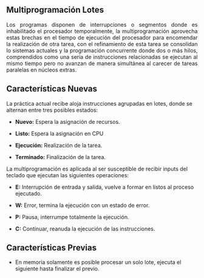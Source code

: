 ## **Multiprogramación Lotes**

<p align="justify">
Los programas disponen de interrupciones o segmentos donde es inhabilitado el procesador temporalmente, la multiprogramación aprovecha estas brechas en el tiempo de ejecución del procesador para encomendar la realización de otra tarea, con el refinamiento de esta tarea se consolidan lo sistemas actuales y la programación concurrente donde dos o más hilos, comprendidos como una seria de instrucciones relacionadas se ejecutan al mismo tiempo pero no avanzan de manera simultánea al carecer de tareas paralelas en núcleos extras.
</p>

## **Características Nuevas**

La práctica actual recibe aloja instrucciones agrupadas en lotes, donde se alternan entre tres posibles estados:

- **Nuevo:** Espera la asignación de recursos.

- **Listo:** Espera la asignación en CPU

- **Ejecución:** Realización de la tarea.

- **Terminado:** Finalización de la tarea.

La multiprogramación es aplicada al ser susceptible de recibir inputs del teclado que ejecutan las siguientes operaciones:

- **E:** Interrupción de entrada y salida, vuelve a formar en listos al proceso ejecutado.

- **W:** Error, termina la ejecución con un estado de error.

- **P:** Pausa, interrumpe totalmente la ejecución.

- **C:** Continuar, reanuda la ejecución de las instrucciones.

## **Características Previas**

- En memoria solamente es posible procesar un solo lote, ejecuta el siguiente hasta finalizar el previo.
